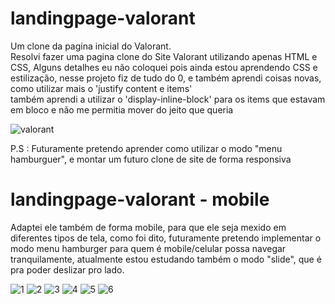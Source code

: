 # landingpage-valorant
Um clone da pagina inicial do Valorant. <br>
Resolvi fazer uma pagina clone do Site Valorant utilizando apenas HTML e CSS, Alguns detalhes eu não coloquei pois ainda estou aprendendo CSS e estilização, nesse projeto fiz 
de tudo do 0, e também aprendi coisas novas, como utilizar mais o 'justify content e items' <br>
também aprendi a utilizar o 'display-inline-block' para os items que estavam em bloco e não me permitia mover do jeito que queria
<br> 

![valorant](https://user-images.githubusercontent.com/91097573/183125496-123fb671-5baf-4fad-a52f-d715f8139e0f.png)

P.S : Futuramente pretendo aprender como utilizar o modo "menu hamburguer", e montar um futuro clone de site de forma responsiva

# landingpage-valorant - mobile
Adaptei ele também de forma mobile, para que ele seja mexido em diferentes tipos de tela, como foi dito, futuramente pretendo implementar o modo menu hamburger
para quem é mobile/celular possa navegar tranquilamente, atualmente estou estudando também o modo "slide", que é pra poder deslizar pro lado. 


![1](https://user-images.githubusercontent.com/91097573/183129606-62d56a26-2139-4ea9-96e4-462ee34fab4a.png)
![2](https://user-images.githubusercontent.com/91097573/183129738-63ab4ea7-5883-46b1-89fd-e18d25f178d7.png)
![3](https://user-images.githubusercontent.com/91097573/183130036-4713cc57-fe8f-412e-916c-17c63082a755.png)
![4](https://user-images.githubusercontent.com/91097573/183129681-878d81ac-7492-4e39-a114-3cccd6bc3c6f.png)
![5](https://user-images.githubusercontent.com/91097573/183129845-ffd6a624-b6be-4d7b-bebc-061a70842422.png)
![6](https://user-images.githubusercontent.com/91097573/183129876-db561cd1-a487-4665-952b-9708cc434ea6.png)




